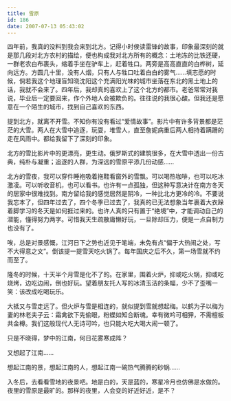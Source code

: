 ```yaml
---
title: 雪原
id: 186
date: 2007-07-13 05:43:02
---
```


四年前，我真的没料到我会来到北方。记得小时侯读雷锋的故事，印象最深刻的就是那几段对北方农村的描绘，便也构成我对北方所有的概念：土地冻的比铁还硬，一群老农白布裹头，缩着手坐在驴车上，赶着牲口。两旁是高高直直的白桦树，延向远方。方圆几十里，没有人烟，只有人与牲口吐着白白的雾气……填志愿的时候，倘若我这个地理盲知晓沈阳这个充满阳光味的城市坐落在东北的黑土地上的话，我就不会来了。四年后，我却真的喜欢上了这个北方的都市。老爸常常对我说，毕业后一定要回来，作个外地人会被欺负的。往往说的我很心酸。但我还是愿意在一个陌生的城市，找到自己喜欢的东西。

提到北方，就离不开雪。不知你有没有看过“爱情故事”。影片中有许多背景都是茫茫的大雪。两人在大雪中追逐，玩耍，堆雪人，直至詹妮病重后两人相持着蹒跚的走在风雨中。都给我留下了深刻的印象。

北方的雪比影片中的更漂亮，更生动。俄罗斯式的建筑很多，在大雪中透出一份古典，纯朴与凝重；追逐的人群，为深远的雪原平添几份动感……

北方的雪夜，我可以穿件睡袍吸着拖鞋看窗外的雪飘。可以喝热咖啡，也可以吃冰激凌。可以听收音机，也可以看书。也许有一点孤独，但这种写意决计在南方冬天的居家中很难找到。南方留给我的感觉居然是阴冷，一种比北方更冷的冷。不要说我忘本了，但四年过去了，四个冬季已过去了，我真的已无法想象当年裹着大衣跺着脚学习的冬天是如何捱过来的。也许人真的只有置于“绝境”中，才能调动自己的潜能，懂得努力两字。可惜我天生疏散庸懒好玩，一旦除却压力，便是一点自制力也没有了。

唉，总是对景感慨，江河日下之势也近见于笔端，未免有点“偏于大热闹之处，写不大得意之文”。倒该提一提雪天吃火锅了。每年国庆之后不久，第一场雪就不约而至了。

隆冬的时候，十天半个月雪是化不了的。在家里，围着火炉，抑或吃火锅，抑或吃烧烤，边吃边闹，倒也好玩。望着朋友托人写的冰清玉洁的条幅，少不了歪嘴一笑：该改成吃喝玩乐。

大抵又与雪走远了。但火炉与雪是相连的，就似提到雪就想起梅。以鹤为子以梅为妻的林老夫子云：霜禽欲下先偷眼，粉蝶如知合断魂。幸有微吟可相狎，不需檀板共金樽。我们这般现代人无诗可吟，也只能大吃大喝大闹一顿了。

只是不晓得，梦中的江南，何日花雾寒成阵？

又想起了江南……

想起江南的景，想起江南的人，想起江南一碗热气腾腾的砂锅……

入冬后，去看看雪地的夜景吧。地是白的，天是蓝的，寒星冷月也仿佛是水做的。夜里的雪原是最旷的。那样的夜里，人会变的好近好近，是不？